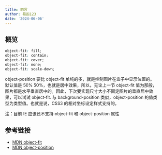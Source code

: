 ```yaml
---
title: 前言
author: 易函123
date: '2024-06-06'
---
```


## 概览

```css
object-fit: fill;
object-fit: contain;
object-fit: cover;
object-fit: none;
object-fit: scale-down;
```

object-position 要比 object-fit 单纯的多，就是控制图片在盒子中显示位置的。默认值是 50% 50%，也就是居中效果，所以，无论上一节 object-fit 值为那般，图片都是水平垂直居中的。因此，下次要实现尺寸大小不固定图片的垂直居中效果，可以试试 object-fit. 与 background-position 类似，object-position 的值类型为类型值。也就是说，CSS3 的相对坐标设定样式支持的。

注：目前 IE 应该还不支持 object-fit 和 object-position 属性

## 参考链接

- [MDN object-fit](https://developer.mozilla.org/zh-CN/docs/Web/CSS/object-fit)
- [MDN object-position](https://developer.mozilla.org/zh-CN/docs/Web/CSS/object-position)

